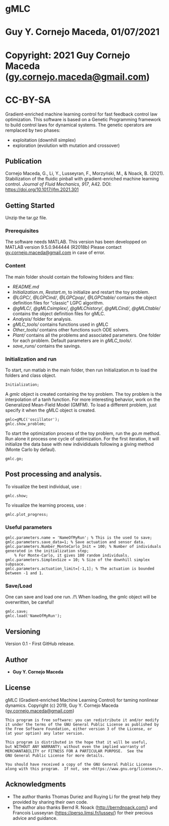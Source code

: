 # gMLC
# Guy Y. Cornejo Maceda, 01/07/2021
# Copyright: 2021 Guy Cornejo Maceda (gy.cornejo.maceda@gmail.com)
# CC-BY-SA

Gradient-enriched machine learning control for fast feedback control law optimization.
This software is based on a Genetic Programming framework to build control laws for dynamical systems.
The genetic operators are remplaced by two phases:
- exploitation (downhill simplex)
- exploration (evolution with mutation and crossover)

## Publication
Cornejo Maceda, G., Li, Y., Lusseyran, F., Morzyński, M., & Noack, B. (2021). Stabilization of the fluidic pinball with gradient-enriched machine learning control. <i>Journal of Fluid Mechanics,</i> <i>917</i>, A42. DOI: https://doi.org/10.1017/jfm.2021.301
## Getting Started

Unzip the tar.gz file.

### Prerequisites

The software needs MATLAB.
This version has been developped on MATLAB version 9.5.0.944444 (R2018b)
Please contact gy.cornejo.maceda@gmail.com in case of error.

### Content
The main folder should contain the following folders and files:
- *README.md*
- *Initialization.m*, *Restart.m*, to initialize and restart the toy problem.
- *@LGPC/*, *@LGPCind/*, *@LGPCpop/*, *@LGPCtable/* contains the object definition files for "classic" LGPC algorithm.
- *@gMLC/*, *@gMLCsimplex/*, *@gMLChistory/*, *@gMLCind/*, *@gMLCtable/* contains the object definition files for gMLC.
- *Analysis/* folder for analysis.
- *gMLC_tools/* contains functions used in gMLC
- *Other_tools/* contains other functions such ODE solvers.
- *Plant/* contains all the problems and associated parameters. One folder for each problem. Default parameters are in *gMLC_tools/*.
- *save_runs/* contains the savings.

### Initialization and run

To start, run matlab in the main folder, then run Initialization.m to load the folders and class object.

```
Initialization;
```

A *gmlc* object is created containing the toy problem.
The toy problem is the interpolation of a tanh function.
For more interesting behavior, work on the Generalized Mean-Field Model (GMFM).
To load a different problem, just specify it when the gMLC object is created.

```
gmlc=gMLC('oscillator');
gmlc.show_problem;
```

To start the optimization process of the toy problem, run the *go.m* method.
Run alone it process one cycle of optimization.
For the first iteration, it will initialize the data base with new individiduals following a giving method (Monte Carlo by defaul).

```
gmlc.go;
```


## Post processing and analysis.

To visualize the best individual, use :

```
gmlc.show;
```

To visualize the learning process, use : 

```
gmlc.plot_progress;
```

### Useful parameters

```
gmlc.parameters.name = 'NameOfMyRun'; % This is the used to save;
gmlc.parameters.save_data=1; % Save actuation and sensor data.
gmlc.parameters.Number_MonteCarlo_Init = 100; % Number of individuals generated in the initialization step;
	% For Monte-Carlo, it gives 100 random individuals.
gmlc.parameters.SimplexSize = 10; % Size of the downhill simplex subpsace.
gmlc.parameters.actuation_limit=[-1,1]; % The actuation is bounded between -1 and 1.
```

### Save/Load

One can save and load one run.
/!\ When loading, the gmlc object will be overwritten, be careful!

```
gmlc.save;
gmlc.load('NameOfMyRun');
```

## Versioning

Version 0.1 - First GitHub release.

## Author

* **Guy Y. Cornejo Maceda** 

## License

gMLC (Gradient-enriched Machine Learning Control) for taming nonlinear dynamics.
    Copyright (c) 2019, Guy Y. Cornejo Maceda (gy.cornejo.maceda@gmail.com)

    This program is free software: you can redistribute it and/or modify
    it under the terms of the GNU General Public License as published by
    the Free Software Foundation, either version 3 of the License, or
    (at your option) any later version.

    This program is distributed in the hope that it will be useful,
    but WITHOUT ANY WARRANTY; without even the implied warranty of
    MERCHANTABILITY or FITNESS FOR A PARTICULAR PURPOSE.  See the
    GNU General Public License for more details.

    You should have received a copy of the GNU General Public License
    along with this program.  If not, see <https://www.gnu.org/licenses/>.

## Acknowledgments

* The author thanks Thomas Duriez and Ruying Li for the great help they provided by sharing their own code.
* The author also thanks Bernd R. Noack (http://berndnoack.com/) and Francois Lusseyran (https://perso.limsi.fr/lussey/) for their precious advice and guidance.
